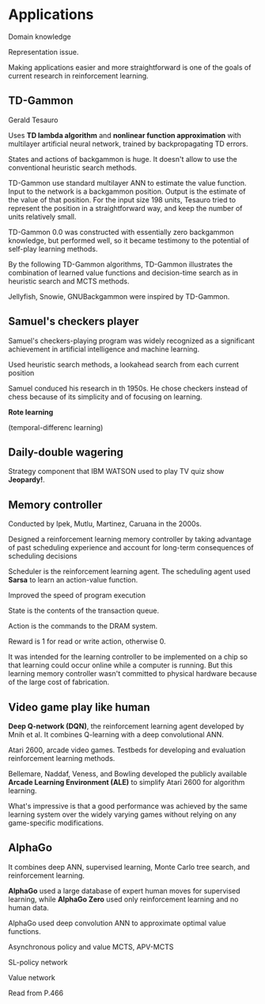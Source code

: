 # Applications

Domain knowledge

Representation issue.

Making applications easier and more straightforward is one of the goals of current research in reinforcement learning.

## TD-Gammon

Gerald Tesauro

Uses **TD lambda algorithm** and **nonlinear function approximation** with multilayer artificial neural network, trained 
by backpropagating TD errors.

States and actions of backgammon is huge. It doesn't allow to use the conventional heuristic search methods.

TD-Gammon use standard multilayer ANN to estimate the value function. Input to the network is a backgammon position. 
Output is the estimate of the value of that position. For the input size 198 units, Tesauro tried 
to represent the position in a straightforward way, and keep the number of units relatively small.

TD-Gammon 0.0 was constructed with essentially zero backgammon knowledge, but performed well, so it became testimony to 
the potential of self-play learning methods.

By the following TD-Gammon algorithms, TD-Gammon illustrates the combination of learned value functions and decision-time
search as in heuristic search and MCTS methods.

Jellyfish, Snowie, GNUBackgammon were inspired by TD-Gammon.

## Samuel's checkers player

Samuel's checkers-playing program was widely recognized as a significant achievement in artificial intelligence and 
machine learning.

Used heuristic search methods, a lookahead search from each current position

Samuel conduced his research in th 1950s. He chose checkers instead of chess because of its simplicity and of focusing 
on learning.

**Rote learning**

(temporal-differenc learning)

## Daily-double wagering

Strategy component that IBM WATSON used to play TV quiz show **Jeopardy!**.

## Memory controller

Conducted by Ipek, Mutlu, Martinez, Caruana in the 2000s.

Designed a reinforcement learning memory controller by taking advantage of past scheduling experience and account for 
long-term consequences of scheduling decisions

Scheduler is the reinforcement learning agent. The scheduling agent used **Sarsa** to learn an action-value function.

Improved the speed of program execution

State is the contents of the transaction queue.

Action is the commands to the DRAM system.

Reward is 1 for read or write action, otherwise 0.

It was intended for the learning controller to be implemented on a chip so that learning could occur online while a 
computer is running. But this learning memory controller wasn't committed to physical hardware because of the large cost 
of fabrication.

## Video game play like human

**Deep Q-network (DQN)**, the reinforcement learning agent developed by Mnih et al. It combines Q-learning with a deep 
convolutional ANN.

Atari 2600, arcade video games. Testbeds for developing and evaluation reinforcement learning methods.

Bellemare, Naddaf, Veness, and Bowling developed the publicly available **Arcade Learning Environment (ALE)** to simplify 
Atari 2600 for algorithm learning.

What's impressive is that a good performance was achieved by the same learning system over the widely varying games 
without relying on any game-specific modifications.

## AlphaGo

It combines deep ANN, supervised learning, Monte Carlo tree search, and reinforcement learning.

**AlphaGo** used a large database of expert human moves for supervised learning, while **AlphaGo Zero** used only reinforcement learning and no human data.

AlphaGo used deep convolution ANN to approximate optimal value functions.

Asynchronous policy and value MCTS, APV-MCTS

SL-policy network

Value network

Read from P.466



